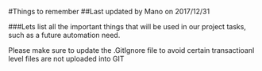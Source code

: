 #Things to remember
##Last updated by Mano on 2017/12/31

###Lets list all the important things that will be used in our project tasks, such as a future automation need.

Please make sure to update the .GitIgnore file to avoid certain transactioanl level files are not uploaded into GIT  
